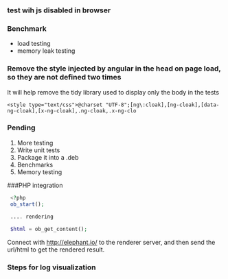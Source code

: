 ### test wih js disabled in browser

### Benchmark

- load testing
- memory leak testing

### Remove the style injected by angular in the head on page load, so they are not defined two times

It will help remove the tidy library used to display only the body in the tests

```
<style type="text/css">@charset "UTF-8";[ng\:cloak],[ng-cloak],[data-ng-cloak],[x-ng-cloak],.ng-cloak,.x-ng-clo
```
        
### Pending

1. More testing
2. Write unit tests
3. Package it into a .deb
4. Benchmarks
5. Memory testing
 
###PHP integration
```php
 <?php
 ob_start();
 
 .... rendering

 $html = ob_get_content();

```

 Connect with http://elephant.io/ to the renderer server, and then send the url/html to get the rendered result.
 
 
### Steps for log visualization


<!--

1 - install GrayLog

apt-get install apt-transport-https openjdk-8-jre-headless uuid-runtime pwgen
apt-get install mongodb-server
wget -qO - https://packages.elastic.co/GPG-KEY-elasticsearch | sudo apt-key add -
echo "deb https://packages.elastic.co/elasticsearch/2.x/debian stable main" | sudo tee -a /etc/apt/sources.list.d/elasticsearch-2.x.list
sudo apt-get update && sudo apt-get install elasticsearch


    Make sure to modify the Elasticsearch configuration file (/etc/elasticsearch/elasticsearch.yml) and set the cluster name to graylog:

    cluster.name: graylog


$ sudo /bin/systemctl daemon-reload
$ sudo /bin/systemctl enable elasticsearch.service
$ sudo /bin/systemctl restart elasticsearch.service


Graylog
Now install the Graylog repository configuration and Graylog itself with the following commands:
````
wget https://packages.graylog2.org/repo/packages/graylog-2.1-repository_latest.deb
sudo dpkg -i graylog-2.1-repository_latest.deb
sudo apt-get update && sudo apt-get install graylog-server
```
http://docs.graylog.org/en/2.1/pages/installation/os/ubuntu.html


https://download.elastic.co/elasticsearch/release/org/elasticsearch/distribution/deb/elasticsearch/2.4.1/elasticsearch-2.4.1.deb
https://download.elastic.co/logstash/logstash/packages/debian/logstash-2.4.0_all.deb
https://download.elastic.co/kibana/kibana/kibana-4.6.1-amd64.deb

-->